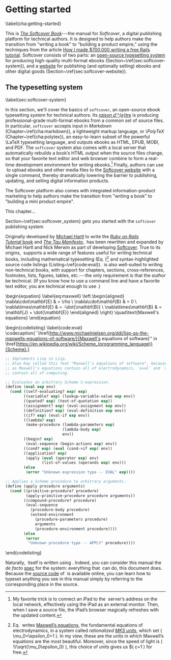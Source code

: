 # Getting started
\label{cha:getting-started}

This is [*The Softcover Book*](http://manual.softcover.io/book)---the manual for *Softcover*, a digital publishing platform for technical authors. It is designed to help authors make the transition from "writing a book" to "building a product empire," using the techniques from the article [How I made $700,000 writing a free Rails tutorial](http://example.com/). Softcover consists of two parts: an [open-source typesetting system](https://github.com/softcover/softcover) for producing high-quality multi-format ebooks (Section~\ref{sec:softcover-system}), and a [website](http://softcover.io/) for publishing (and optionally selling) ebooks and other digital goods (Section~\ref{sec:softcover-website}).

## The typesetting system
\label{sec:softcover-system}

In this section, we'll cover the basics of `softcover`, an open-source ebook typesetting system for technical authors. Its [*raison d'\^{e}tre*](http://www.merriam-webster.com/dictionary/raison%20d'etre) is producing professional-grade multi-format ebooks from a common set of source files. In particular, `softcover` accepts input in *Markdown* (Chapter~\ref{cha:markdown}), a lightweight markup language, or *\PolyTeX* (Chapter~\ref{cha:polytex}), an easy-to-learn subset of the powerful \LaTeX typesetting language, and outputs ebooks as HTML, EPUB, MOBI, and PDF. The `softcover` system also comes with a local server that automatically rebuilds a book’s HTML output when the source files change, so that your favorite text editor and web browser combine to form a real-time development environment for writing ebooks.[^2] Finally, authors can use  to upload ebooks and other media files to the [Softcover website](http://www.softcover.io/) with a single command, thereby dramatically lowering the barrier to publishing, updating, and selling digital information products.


The Softcover platform also comes with integrated information-product marketing to help authors make the transition from "writing a book" to "building a mini product empire".

This chapter...

Section~\ref{sec:softcover_system} gets you started with the `softcover` publishing system



Originally developed by [Michael Hartl](http://www.michaelhartl.com/) to
write the [*Ruby on Rails Tutorial* book](http://railstutorial.org/book) and [*The Tau
Manifesto*](http://tauday.com/tau-manifesto),  has been rewritten and
expanded by Michael Hartl and Nick Merwin as part of developing
[Softcover](http://softcover.io/). True to its origins,  supports a wide
range of features useful for writing technical books, including
mathematical typesetting (Eq. )[^3] and syntax-highlighted source code
listings (Listing~\ref{code:eval}).  is also well-suited to writing
non-technical books, with support for chapters, sections,
cross-references, footnotes, lists, figures, tables, etc.---the only
requirement is that the *author* be technical. (If you know how to use a
command line and have a favorite text editor, you are technical enough
to use .)

\begin{equation}
\label{eq:maxwell}
\left.\begin{aligned}
\nabla\cdot\mathbf{E} & = \rho \\
\nabla\cdot\mathbf{B} & = 0 \\
\nabla\times\mathbf{E} & = -\dot{\mathbf{B}} \\
\nabla\times\mathbf{B} & = \mathbf{J} + \dot{\mathbf{E}}
\end{aligned}
\right\}
\quad\text{Maxwell's equations}
\end{equation}

\begin{codelisting}
\label{code:eval}
\codecaption{``\href{http://www.michaelnielsen.org/ddi/lisp-as-the-maxwells-equations-of-software/}{Maxwell's equations of software}'' in \href{https://en.wikipedia.org/wiki/Scheme_(programming_language)}{Scheme}.}
```scheme
;; Implements Lisp in Lisp.
;; Alan Kay called this feat "Maxwell's equations of software", because just
;; as Maxwell's equations contain all of electrodynamics, `eval` and `apply`
;; contain all of computing.

;; Evaluates an arbitrary Scheme S-expression.
(define (eval exp env)
  (cond ((self-evaluating? exp) exp)
        ((variable? exp) (lookup-variable-value exp env))
        ((quoted? exp) (text-of-quotation exp))
        ((assignment? exp) (eval-assignment exp env))
        ((definition? exp) (eval-definition exp env))
        ((if? exp) (eval-if exp env))
        ((lambda? exp)
         (make-procedure (lambda-parameters exp)
                         (lambda-body exp)
                         env))
        ((begin? exp)
         (eval-sequence (begin-actions exp) env))
        ((cond? exp) (eval (cond->if exp) env))
        ((application? exp)
         (apply (eval (operator exp) env)
                (list-of-values (operands exp) env)))
        (else
         (error "Unknown expression type -- EVAL" exp))))

;; Applies a Scheme procedure to arbitrary arguments.
(define (apply procedure arguments)
  (cond ((primitive-procedure? procedure)
         (apply-primitive-procedure procedure arguments))
        ((compound-procedure? procedure)
         (eval-sequence
           (procedure-body procedure)
           (extend-environment
             (procedure-parameters procedure)
             arguments
             (procedure-environment procedure))))
        (else
         (error
          "Unknown procedure type -- APPLY" procedure))))
```
\end{codelisting}

Naturally,  itself is written using . Indeed, you can consider this
manual the *de facto*
[spec](http://en.wikipedia.org/wiki/Specification_(technical_standard))
for the system: everything that  can do, this document does. Because the
[source code](http://polytexnic.org/source) of  is available online, you
can learn how to typeset anything you see in this manual simply by
referring to the corresponding place in the source.

[^1]: This document is available online at <http://polytexnic.org/book>.

[^2]: My favorite trick is to connect an iPad to the  server’s address
    on the local network, effectively using the iPad as an external
    monitor. Then, when I save a source file, the iPad’s browser
    magically refreshes with the updated content.

[^3]: Eq.  writes [Maxwell’s
    equations](http://en.wikipedia.org/wiki/Maxwell's_equations), the
    fundamental equations of electrodynamics, in a system called
    *rationalized [MKS
    units](http://en.wikipedia.org/wiki/MKS_system_of_units)*, which set
    \( \mu_0=\epsilon_0=1 \). In my view, these are the units in which
    Maxwell’s equations are the most beautiful. Moreover, since the
    speed of light is \( 1/\sqrt{\mu_0\epsilon_0} \), this choice of units
    gives us $\( c=1 \) for free.
